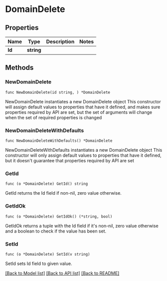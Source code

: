 # DomainDelete

## Properties

Name | Type | Description | Notes
------------ | ------------- | ------------- | -------------
**Id** | **string** |  | 

## Methods

### NewDomainDelete

`func NewDomainDelete(id string, ) *DomainDelete`

NewDomainDelete instantiates a new DomainDelete object
This constructor will assign default values to properties that have it defined,
and makes sure properties required by API are set, but the set of arguments
will change when the set of required properties is changed

### NewDomainDeleteWithDefaults

`func NewDomainDeleteWithDefaults() *DomainDelete`

NewDomainDeleteWithDefaults instantiates a new DomainDelete object
This constructor will only assign default values to properties that have it defined,
but it doesn't guarantee that properties required by API are set

### GetId

`func (o *DomainDelete) GetId() string`

GetId returns the Id field if non-nil, zero value otherwise.

### GetIdOk

`func (o *DomainDelete) GetIdOk() (*string, bool)`

GetIdOk returns a tuple with the Id field if it's non-nil, zero value otherwise
and a boolean to check if the value has been set.

### SetId

`func (o *DomainDelete) SetId(v string)`

SetId sets Id field to given value.



[[Back to Model list]](../README.md#documentation-for-models) [[Back to API list]](../README.md#documentation-for-api-endpoints) [[Back to README]](../README.md)


